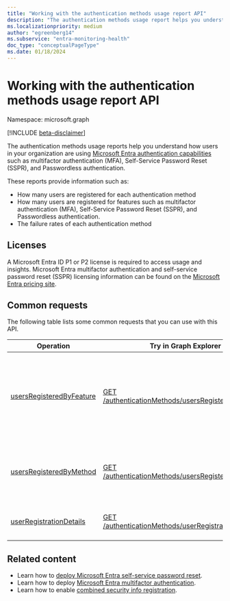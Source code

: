 ```yaml
---
title: "Working with the authentication methods usage report API"
description: "The authentication methods usage report helps you understand how users in your organization are using Microsoft Entra authentication capabilities such as self-service password reset and multifactor authentication (MFA)."
ms.localizationpriority: medium
author: "egreenberg14"
ms.subservice: "entra-monitoring-health"
doc_type: "conceptualPageType"
ms.date: 01/18/2024
---
```


# Working with the authentication methods usage report API

Namespace: microsoft.graph

[!INCLUDE [beta-disclaimer](../../includes/beta-disclaimer.md)]

The authentication methods usage reports help you understand how users in your organization are using [Microsoft Entra authentication capabilities](../resources/authenticationmethods-overview.md) such as multifactor authentication (MFA), Self-Service Password Reset (SSPR), and Passwordless authentication.

These reports provide information such as:

- How many users are registered for each authentication method
- How many users are registered for features such as multifactor authentication (MFA), Self-Service Password Reset (SSPR), and Passwordless authentication.
- The failure rates of each authentication method 

## Licenses

A Microsoft Entra ID P1 or P2 license is required to access usage and insights. Microsoft Entra multifactor authentication and self-service password reset (SSPR) licensing information can be found on the [Microsoft Entra pricing site](https://azure.microsoft.com/pricing/details/active-directory/).

## Common requests

The following table lists some common requests that you can use with this API.

| Operation | Try in Graph Explorer | Description |
| --------- | --- | ----------- |
| [usersRegisteredByFeature](../resources/userregistrationfeaturesummary.md) | [GET /authenticationMethods/usersRegisteredByFeature](https://developer.microsoft.com/graph/graph-explorer?request=reports/authenticationMethods/usersRegisteredByFeature(includedUserTypes='all',includedUserRoles='all')&version=v1.0) | Get the number of users capable of multifactor authentication, self-service password reset and passwordless authentication. |
| [usersRegisteredByMethod](../resources/userregistrationmethodsummary.md) | [GET /authenticationMethods/usersRegisteredByMethod](https://developer.microsoft.com/graph/graph-explorer?request=reports/authenticationMethods/usersRegisteredByMethod(includedUserTypes='all',includedUserRoles='all')&version=v1.0) | Get the number of users registered for each authentication method. |
| [userRegistrationDetails](../resources/userregistrationdetails.md) | [GET /authenticationMethods/userRegistrationDetails](https://developer.microsoft.com/graph/graph-explorer?request=reports/authenticationMethods/userRegistrationDetails&version=v1.0) | Get the MFA registration details for all users. |

## Related content

- Learn how to [deploy Microsoft Entra self-service password reset](/azure/active-directory/authentication/howto-sspr-deployment).
- Learn how to deploy [Microsoft Entra multifactor authentication](/azure/active-directory/authentication/howto-mfa-getstarted).
- Learn how to enable [combined security info registration](/azure/active-directory/authentication/howto-registration-mfa-sspr-combined).
